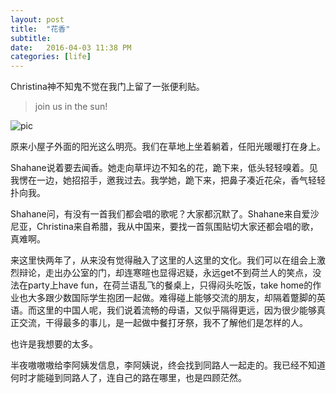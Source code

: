 ```yaml
---
layout: post
title:  "花香"
subtitle:
date:   2016-04-03 11:38 PM
categories: [life]
---
```

Christina神不知鬼不觉在我门上留了一张便利贴。    
> join us in the sun!  

![pic](https://cloud.githubusercontent.com/assets/7939847/14235149/06273002-f9f6-11e5-897c-db0f9765f756.jpg)    

原来小屋子外面的阳光这么明亮。我们在草地上坐着躺着，任阳光暖暖打在身上。  

Shahane说着要去闻香。她走向草坪边不知名的花，跪下来，低头轻轻嗅着。见我愣在一边，她招招手，邀我过去。我学她，跪下来，把鼻子凑近花朵，香气轻轻扑向我。

Shahane问，有没有一首我们都会唱的歌呢？大家都沉默了。Shahane来自爱沙尼亚，Christina来自希腊，我从中国来，要找一首氛围贴切大家还都会唱的歌，真难啊。  

来这里快两年了，从来没有觉得融入了这里的人这里的文化。我们可以在组会上激烈辩论，走出办公室的门，却连寒暄也显得迟疑，永远get不到荷兰人的笑点，没法在party上have fun，在荷兰语乱飞的餐桌上，只得闷头吃饭，take home的作业也大多跟少数国际学生抱团一起做。难得碰上能够交流的朋友，却隔着蹩脚的英语。而这里的中国人呢，我们说着流畅的母语，又似乎隔得更远，因为很少能够真正交流，干得最多的事儿，是一起做中餐打牙祭，我不了解他们是怎样的人。   

也许是我想要的太多。  

半夜嗷嗷嗷给李阿姨发信息，李阿姨说，终会找到同路人一起走的。我已经不知道何时才能碰到同路人了，连自己的路在哪里，也是四顾茫然。
